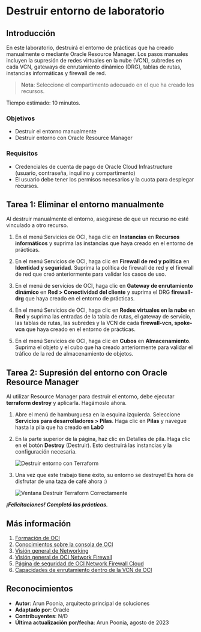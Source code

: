 # Destruir entorno de laboratorio

## Introducción

En este laboratorio, destruirá el entorno de prácticas que ha creado manualmente o mediante Oracle Resource Manager. Los pasos manuales incluyen la supresión de redes virtuales en la nube (VCN), subredes en cada VCN, gateways de enrutamiento dinámico (DRG), tablas de rutas, instancias informáticas y firewall de red.

> **Nota**: Seleccione el compartimento adecuado en el que ha creado los recursos.

Tiempo estimado: 10 minutos.

### Objetivos

*   Destruir el entorno manualmente
*   Destruir entorno con Oracle Resource Manager

### Requisitos

*   Credenciales de cuenta de pago de Oracle Cloud Infrastructure (usuario, contraseña, inquilino y compartimento)
*   El usuario debe tener los permisos necesarios y la cuota para desplegar recursos.

## Tarea 1: Eliminar el entorno manualmente

Al destruir manualmente el entorno, asegúrese de que un recurso no esté vinculado a otro recurso.

1.  En el menú Servicios de OCI, haga clic en **Instancias** en **Recursos informáticos** y suprima las instancias que haya creado en el entorno de prácticas.
    
2.  En el menú Servicios de OCI, haga clic en **Firewall de red y política** en **Identidad y seguridad**. Suprima la política de firewall de red y el firewall de red que creó anteriormente para validar los casos de uso.
    
3.  En el menú de servicios de OCI, haga clic en **Gateway de enrutamiento dinámico** en **Red > Conectividad del cliente** y suprima el DRG **firewall-drg** que haya creado en el entorno de prácticas.
    
4.  En el menú Servicios de OCI, haga clic en **Redes virtuales en la nube** en **Red** y suprima las entradas de la tabla de rutas, el gateway de servicio, las tablas de rutas, las subredes y la VCN de cada **firewall-vcn, spoke-vcn** que haya creado en el entorno de prácticas.
    
5.  En el menú Servicios de OCI, haga clic en **Cubos** en **Almacenamiento**. Suprima el objeto y el cubo que ha creado anteriormente para validar el tráfico de la red de almacenamiento de objetos.
    

## Tarea 2: Supresión del entorno con Oracle Resource Manager

Al utilizar Resource Manager para destruir el entorno, debe ejecutar **terraform destroy** y aplicarla. Hagámoslo ahora.

1.  Abre el menú de hamburguesa en la esquina izquierda. Seleccione **Servicios para desarrolladores > Pilas**. Haga clic en **Pilas** y navegue hasta la pila que ha creado en **Lab0**
    
2.  En la parte superior de la página, haz clic en Detalles de pila. Haga clic en el botón **Destroy** (Destruir). Esto destruirá las instancias y la configuración necesaria.
    
    ![Destruir entorno con Terraform](./images/terraform-destroy.png " ")
    
3.  Una vez que este trabajo tiene éxito, su entorno se destruye! Es hora de disfrutar de una taza de café ahora :)
    
    ![Ventana Destruir Terraform Correctamente](./images/terraform-destroy-success.png " ")
    

_**¡Felicitaciones! Completó las prácticas.**_

## Más información

1.  [Formación de OCI](https://www.oracle.com/cloud/iaas/training/)
2.  [Conocimientos sobre la consola de OCI](https://docs.us-phoenix-1.oraclecloud.com/Content/GSG/Concepts/console.htm)
3.  [Visión general de Networking](https://docs.us-phoenix-1.oraclecloud.com/Content/Network/Concepts/overview.htm)
4.  [Visión general de OCI Network Firewall](https://docs.oracle.com/en-us/iaas/Content/network-firewall/overview.htm)
5.  [Página de seguridad de OCI Network Firewall Cloud](https://www.oracle.com/security/cloud-security/network-firewall/)
6.  [Capacidades de enrutamiento dentro de la VCN de OCI](https://docs.oracle.com/en-us/iaas/Content/Network/Tasks/managingroutetables.htm)

## Reconocimientos

*   **Autor**: Arun Poonia, arquitecto principal de soluciones
*   **Adaptado por**: Oracle
*   **Contribuyentes**: N/D
*   **Última actualización por/fecha**: Arun Poonia, agosto de 2023